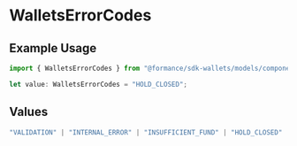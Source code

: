 # WalletsErrorCodes

## Example Usage

```typescript
import { WalletsErrorCodes } from "@formance/sdk-wallets/models/components";

let value: WalletsErrorCodes = "HOLD_CLOSED";
```

## Values

```typescript
"VALIDATION" | "INTERNAL_ERROR" | "INSUFFICIENT_FUND" | "HOLD_CLOSED"
```